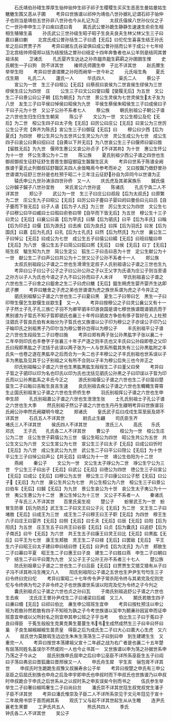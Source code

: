 <!-- { "loadSidebar": true } -->
　　石氏靖伯孙碏生厚厚生骀仲骀仲生祁子祁子生稷稷生买买生恶恶生曼姑曼姑生魋魋生围又恶从子圃
　　考异曰世族谱以祁仲为靖伯八世孙据礼记谓石祁子骀仲子也则当是靖伯五世孙非八世孙也今从礼记为正
　　太叔氏僖侯八世孙仪仪之子亡一世孙申申生三子曰疾曰遗曰青
　　寗氏武公曽孙跪生静静生速速生俞俞生相相生殖殖生喜
　　孙氏武公三世孙级生昭子昭子生良夫良夫生林父林父生三子曰嘉曰襄曰蒯
　　北宫氏成公曽孙括生二子曰遗【无后】曰佗佗生喜喜生结王孙氏牟之后曰贾贾子齐
　　考异曰据左氏谷梁俱曰成公曽孙括而公羊于成公十七年经卫北宫结帅师侵郑以括为结按括之曽孙曰结定十四年奔鲁者也从公羊则是结同其曽祖讳矣
　　卫诸氏
　　孔氏婴齐生达达之孙烝鉏烝鉏生羁羁之孙圉圉生悝
　　史氏朝生一子曰狗　防不详其世
　　褚师氏师圃生申　子比不详其世
　　赵氏黡生举举生阳
　　考异曰世谱谓黡之孙阳而阙举一世今补之
　　元氏咺生角　　夏氏戊生期　　礼氏二人
　　蘧氏一人　　　华氏四人　　　渠氏二人
　　蔡公子
　　宣公为一世　生三子曰桓公【无后】曰蔡叔曰哀侯为二世哀侯生缪侯为三世　缪侯生庄公为四世　庄
　　公生三子曰文公曰燮曰履【燮履无后】为五世　文公生二子曰景公曰公子朝【后为朝氏】为六世　景公生灵侯为七世灵侯生太子友为八世　友生三子曰平侯曰悼侯曰昭侯为九世　平侯生蔡侯朱昭侯生三子曰成侯曰子干曰子元为十世　又公子公孙不系者七人
　　蔡公族
　　朝氏别祖公子朝公子谱之六世也生归生归生生朝吴
　　陈公子
　　文公为一世　文公生桓公及佗【无后】为二世　桓公生四子曰太子免【无后】曰厉公曰庄公【无后】曰宣公为三世厉公生公子完【奔齐为陈氏】宣公生三子曰御寇【无后】曰
　　穆公曰少西【后为夏氏】为四世　穆公生共公为五世共公生灵公为六世　灵公生成公为七世　成公生四子曰哀公曰黄曰招曰过【自黄以下并无后】为八世哀公生三子曰偃师曰留曰胜【留胜无后】为九世　偃师生惠公又哀公孙贞子【不详其祢】为十世　惠公生怀公为十一世　怀公生湣公为十二世
　　陈公族
　　夏氏别祖少西公子谱之四世也生御叔御叔生征舒征舒生晋晋生御寇御寇生齧齧生区夫
　　考异曰世系于陈谱全阙族谱于夏氏止列御叔征舒齧区夫四人余皆略焉今参考而补之　又曰按齧乃徴舒曽孙世谱谓为征舒三世孙是也杜预于昭二十三年注云征舒孙自为异同今以世谱为正
　　辕氏申公九世孙涛涂四世孙侨　又一人
　　庆氏虎及其弟寅族乐
　　鍼氏僖公孙鍼子鍼子八世孙宜咎
　　宋氏宣公六世孙竖
　　陈诸氏
　　孔氏宁奂二人不详其世
　　郑公子
　　武公为一世　生三子曰庄公曰叔段【后为太叔氏】曰原繁为二世　庄公生九子曰昭公【无后】曰厉公曰子亹曰子婴曰阏曰曼伯曰元曰吕【自子亹而下皆无后】曰子人语【后为子人氏】为三世　厉公生文公为四世　文公生七子曰穆公曰华曰臧曰士曰瑕曰俞弥曰带【自华而下皆无后】为五世　穆公生十三子曰灵公【无后】曰襄公曰喜【后为罕氏】曰騑【后为驷氏】曰平【后为丰氏】曰睔【后为印氏】曰偃【后为游氏】曰去疾【后为良氏】曰挥【后为羽氏】曰发【后为国氏】曰嘉【后为孔氏】曰孔【后为士孔氏】曰然【后为然氏】为六世　襄公生二子曰悼公【无后】曰成公为七世　成公生五子曰僖公曰繻【无后】曰班曰駹曰申【无后】为八世　僖公生五子曰简公曰狐曰熈【无后】　曰侯【无后】曰丁【无后】　班生叔　駹生知为九世　简公生定公　狐生二子曰击曰恶为十世　定公生献公为十一世　献公生二子曰声公曰共公为十二世又公子公孙不系者十一人
　　郑公族
　　太叔氏别祖段公子谱之二世也生滑滑生定叔子人氏别祖语公子谱之三世也生九
　　考异曰公子曰公子公子之子曰公孙公孙之子以王父字为氏语为庄公子则当至语之孙方以子人为氏也今语之子九不曰公孙而曰子人未详
　　罕氏别祖喜公子谱之六世也生二子曰舍之曰鉏舍之生二子曰虎曰魋【无后】鉏生朔虎生婴齐婴齐生达即武子賸
　　考异曰魋舍之子虎之弟也世谱谓为虎之族世系谓为虎之子今并正之
　　驷氏别祖騑公子谱之六世也生二子曰夏曰黑　夏生二子曰带曰乞　黒生一子曰印带生偃乞生歂偃生丝歂生　又一人
　　考异曰按穆公之子曰灵公襄公又有十一子子然士子孔子孔三族亡子羽不为卿罕驷丰印游良国是谓七穆世族谱既谱驷氏而于黒别谱为子晢氏不知子晢即驷氏也襄三十年传曰驷良方争伯有侈子晢好在人上杜预注驷氏子晢良氏伯有未始分为子晢氏也又族谱以公子印为穆公之子亦误公子印乃公子睔印氏之别祖黒子乃印尔当为穆公曽孙岂得以为穆公子
　　丰氏别祖平公子谱之六世也生段段生二子曰卷曰施
　　考异曰郑有两子张公孙黒肱字子张以襄二十二年卒则印氏也丰巻字子张襄三十年子产逐之则丰氏也又丰氏曰公孙段即卷之父印氏曰叚即黑肱之子沈括于此误以两子张为一人与世系所载其失有三公孙黒肱附之丰氏失一也卷之逐在黒肱卒之后而合为一失二也子丰穆公之子丰氏别祖也世系误以子丰为黒肱及见其于公子别祖之义有所不合则以子丰为穆公后失三也今并正之
　　印氏别祖睔公子谱之六世也生黒肱黒肱生叚叚生二子曰堇父曰癸
　　考异曰子晢之子驷印以印为名也印氏以印为氏也沈括见驷氏公孙黑之子曰印误以子晢为印氏而以公孙黒肱系之丰氏今正之
　　游氏别祖偃公子谱之六世也生二子曰虿曰楚虿生二子曰眅曰吉眅生良吉生速
　　良氏别祖去疾公子谱之六世也生輙輙生霄霄生止国氏别祖发公子谱之六世也生侨侨生参
　　羽氏别祖挥公子谱之六世也生申申生颉
　　孔氏别祖嘉公子谱之六世也生泄泄生张
　　士孔氏别祖士子孔公子谱之六世也生大季
　　然氏别祖子然公子谱之六世也生丹丹生鬷明考异曰世族谱羽氏阙公孙申然氏阙鬷明今增之
　　郑诸氏
　　皇氏武子后曰戍戍生耳至辰及颉不详其世
　　石氏五人不详其世　　　　尉氏止生翩
　　司氏臣生齐　　　　　　　堵氏三人不详其世
　　侯氏四人不详其世　　　　泄氏三人
　　高氏　　乐氏　　邓氏　　王子氏　　孔氏各二人不详其世
　　曹公子
　　桓公为一世　桓公生庄公为二世　庄公生世子羁僖公为三世　僖公生昭公为四世　昭公生共公为五世　共公生文公为六世　文公生宣公为七世　宣公生三子曰太子【无后】曰成公曰忻时【无后】为八世　成公生武公为九世　武公生二子曰平公曰隠公【无后】为十世　平公生三子曰悼公曰声公【并无后】曰靖公为十一世　靖公生伯阳为十二世
　　燕阙
　　秦公子
　　文公为一世　文公生太子竫公为二世　竫公生宁公为三世　宁公生三子曰出子【无后】曰武公【无后】曰徳公为四世　徳公生三子曰宣公【无后】曰成公【无后】曰穆公为五世　穆公生三子曰康公曰公子憖【无后】曰公子【无后】为六世　康公生共公为七世　共公生桓公为八世　桓公生三子曰景公曰伯车【无后】曰鍼【无后】为九世　景公生哀公为十世　哀公生太子夷公为十一世　夷公生惠公为十二世　惠公生悼公为十三世　又公子不系者一人
　　秦诸氏
　　子车氏三人不详其世　　百里氏奚生视
　　楚公子
　　蚡冒武王为一世　蚡冒生防章【后为防氏】武王生二子曰文王曰公子元【无后】为二世　文王生二子曰堵敖【无后】曰成王为三世　成王生二子曰穆王曰王子职【无后】为四世　穆王生六子曰庄王曰婴齐【无后】曰侧【无后】曰壬夫【无后】曰辰【无后】曰阳【后为阳氏】为五世　庄王生五子曰共王曰谷臣【无后】曰贞【后为囊氏】曰追舒【后为子南氏】曰午【无后】为六世　共王生五子曰康王曰灵王曰比【无后】曰黒肱【无后】曰平王为七世　康王生郏敖　灵王生二子曰禄【无后】曰罢敌【无后】　平王生六子曰昭王曰太子建曰申曰结曰啓【无后】曰尹戍【后为沈氏】为八世　郏敖生二子曰幕曰平夏　昭王生二子曰惠王曰子良　建生二子曰胜曰燕　申生二子曰朝曰宁　结生二子曰平曰寛为九世　又公子王子公孙王孙不系者三十七人
　　楚公族
　　防氏别祖章公子谱之二世也生二子曰吕臣【无后】曰贾贾生艾猎艾猎有从子曰子冯不详其祢冯生掩又八人
　　阳氏别祖阳公子谱之五世也生尹尹生匄匄生三子曰令终曰完曰佗
　　考异曰案昭二十七年传令尹子常杀阳令终与其弟完及佗则完佗与令终俱为匄之子非令终之子也世族谱世系误以阳完及佗为令终之子今刋之
　　囊氏别祖贞公子谱之六世也贞之孙曰瓦
　　子南氏别祖追舒公子谱之六世也生去疾
　　沈氏庄王曽孙尹戍生二子曰诸梁曰后臧　又三人
　　鬭氏若敖生四子曰亷曰缗【无后】曰祁曰伯比　亷生申公班班生宜申
　　考异曰按杜预注以申公班为若敖孙然若敖有四子不知班为孰之子今考世族谱以冝申为鬭亷孙因冝申而证申班意宜申或以父所封名之则宜申其申公班之子乎当考
　　伯比生三子曰于菟曰子良曰得臣　于菟生般般生克黄克黄生蔓蔓生韦韦生成然成然生三子曰辛曰怀曰巢　子良生越椒越椒生苗贲皇　得臣之后为成氏生二子曰大心曰嘉大心生虎　又六人
　　屈氏世为莫敖瑕生边边生朱朱生荡荡生二子曰到曰申　到生建建生生　又重完一人
　　考异曰按世本荡建祖父宣十二年邲之战为右广者是也襄二十五年楚有屈荡同姓名盖误尔不然或同一人也今止书其一　又世族谱以申为荡之孙据世系申乃荡之子今从之
　　屈氏别族申氏屈申之后曰申公巫臣不详所系巫臣生五子曰阎曰子荡曰弗忌曰晋狐庸曰晋邢侯又一人
　　申氏舟生犀　宇生亥　骊包胥不详其世
　　申叔氏时生跪跪生叔豫又叔展寿余公子牟
　　考异曰按楚之申氏有三申公巫臣之后屈氏别族也申舟之后及申宇即申氏也申叔时而下申叔氏也世族谱乃以申叔时申叔跪合于申氏之后世系从之以叔时系之申亥误矣今别而书之
　　伍氏参生举举生二子曰奢曰椒鸣奢生二子曰尚曰贠
　　潘氏崇不详其世尫生叔党叔党生潘子　子臣不详其世
　　考异曰潘氏惟崇及子臣二人不详所系崇见于文元年尫见于宣十二年故用书崇于首而阙其系
　　观氏丁父与起不详其世起生从从生瞻
　　连尹氏襄老生黑要
　　工尹氏共五人　　　　　熊氏共四人
　　季氏　　　　　　　　　钟氏各二人不详其世
　　吴公子
